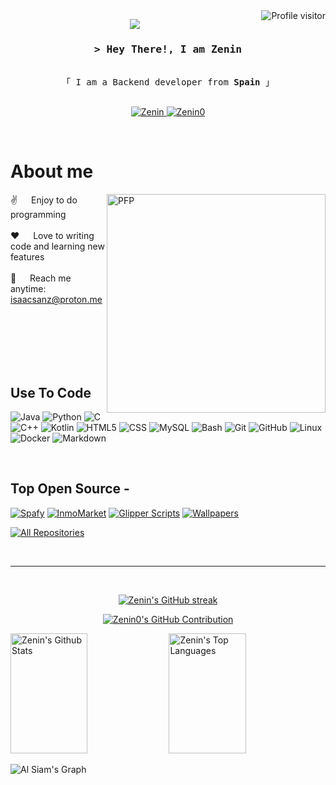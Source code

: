 <a href="https://komarev.com/ghpvc/?username=Zenin0">
  <img align="right" src="https://komarev.com/ghpvc/?username=Zenin0&label=Visitors&color=0e75b6&style=flat" alt="Profile visitor" />
</a>

<p align="center">
  <a href="https://github.com/Zenin0"><img src="https://readme-typing-svg.herokuapp.com/?lines=BackEnd%20Developer;2%20years%20of%20coding%20experience;Always%20learning%20new%20things&center=true&width=380&height=45"></a>
</p>


<!-- Intro  -->
<h3 align="center">
        <samp>&gt; Hey There!, I am <b>Zenin</b></samp>
</h3>


<p align="center"> 
  <samp>
    <br>
    「 I am a Backend developer from <b>Spain</b> 」
    <br>
    <br>
  </samp>
</p>

<p align="center">
 <a href="https://www.linkedin.com/in/isaac-sanz-067307272" target="_blank">
  <img src="https://img.shields.io/badge/LinkedIn-0077B5?style=for-the-badge&logo=linkedin&logoColor=white" alt="Zenin"/>
 </a>
  
 <a href="https://www.instagram.com/isaac__sg/" target="_blank">
  <img src="https://img.shields.io/badge/Instagram-fe4164?style=for-the-badge&logo=instagram&logoColor=white" alt="Zenin0" />
 </a> 
</p>
<br />

<!-- About Section -->
 # About me
 
<p>
  
<img align="right" width="350" src="https://media1.giphy.com/media/v1.Y2lkPTc5MGI3NjExcHJuYm9tNDQxNDJjbXRnc3Bhdzc2amFodXpwNTdhMjF4anBtY3N3ciZlcD12MV9pbnRlcm5hbF9naWZfYnlfaWQmY3Q9cw/f6hnhHkks8bk4jwjh3/giphy.gif" alt="PFP" class="rounded">
 
 ✌️ &emsp; Enjoy to do programming <br/><br/>
 ❤️ &emsp; Love to writing code and learning new features<br/><br/>
 📧 &emsp; Reach me anytime: isaacsanz@proton.me<br/><br/>

</p>

<br/>
<br/>
<br/>
<br/>

## Use To Code


![Java](https://img.shields.io/badge/Java-007396?style=for-the-badge&logo=java&logoColor=white)
![Python](https://img.shields.io/badge/Python-3776AB?style=for-the-badge&logo=python&logoColor=white)
![C](https://img.shields.io/badge/C-00599C?style=for-the-badge&logo=c&logoColor=white)
![C++](https://img.shields.io/badge/C%2B%2B-00599C?style=for-the-badge&logo=c%2B%2B&logoColor=white)
![Kotlin](https://img.shields.io/badge/Kotlin-0095D5?style=for-the-badge&logo=kotlin&logoColor=white)
![HTML5](https://img.shields.io/badge/HTML5-E34F26?style=for-the-badge&logo=html5&logoColor=white)
![CSS](https://img.shields.io/badge/CSS3-1572B6?style=for-the-badge&logo=css3&logoColor=white)
![MySQL](https://img.shields.io/badge/MySQL-4479A1?style=for-the-badge&logo=mysql&logoColor=white)
![Bash](https://img.shields.io/badge/Bash-4EAA25?style=for-the-badge&logo=gnu-bash&logoColor=white)
![Git](https://img.shields.io/badge/Git-F05032?style=for-the-badge&logo=git&logoColor=white)
![GitHub](https://img.shields.io/badge/GitHub-181717?style=for-the-badge&logo=github&logoColor=white)
![Linux](https://img.shields.io/badge/Linux-FCC624?style=for-the-badge&logo=linux&logoColor=black)
![Docker](https://img.shields.io/badge/Docker-2496ED?style=for-the-badge&logo=docker&logoColor=white)
![Markdown](https://img.shields.io/badge/Markdown-000000?style=for-the-badge&logo=markdown&logoColor=white)




<br/>

## Top Open Source -
[![Spafy](https://github-readme-stats.vercel.app/api/pin/?username=Zenin0&repo=Spafy&border_color=7F3FBF&bg_color=0D1117&title_color=C9D1D9&text_color=8B949E&icon_color=7F3FBF)](https://github.com/Zenin0/Spafy)
[![InmoMarket](https://github-readme-stats.vercel.app/api/pin/?username=Zenin0&repo=InmoMarket&border_color=7F3FBF&bg_color=0D1117&title_color=C9D1D9&text_color=8B949E&icon_color=7F3FBF)](https://github.com/Zenin0/InmoMarket)
[![Glipper Scripts](https://github-readme-stats.vercel.app/api/pin/?username=Zenin0&repo=Glipper_Scripts&border_color=7F3FBF&bg_color=0D1117&title_color=C9D1D9&text_color=8B949E&icon_color=7F3FBF)](https://github.com/Zenin0/Glipper_Scripts)
[![Wallpapers](https://github-readme-stats.vercel.app/api/pin/?username=Zenin0&repo=Wallpapers&border_color=7F3FBF&bg_color=0D1117&title_color=C9D1D9&text_color=8B949E&icon_color=7F3FBF)](https://github.com/Zenin0/Wallpapers)

<p align="left">
  <a href="https://github.com/Zenin0?tab=repositories" target="_blank"><img alt="All Repositories" title="All Repositories" src="https://img.shields.io/badge/-All%20Repos-2962FF?style=for-the-badge&logo=koding&logoColor=white"/></a>
</p>

<br/>
<hr/>
<br/>

<p align="center">
  <a href="https://github.com/Zenin0">
    <img src="https://github-readme-streak-stats.herokuapp.com/?user=Zenin0&theme=radical&border=7F3FBF&background=0D1117" alt="Zenin's GitHub streak"/>
  </a>
</p>

<p align="center">
  <a href="https://github.com/Zenin0">
    <img src="https://github-profile-summary-cards.vercel.app/api/cards/profile-details?username=Zenin0&theme=radical" alt="Zenin0's GitHub Contribution"/>
  </a>
</p>

<a> 
    <a href="https://github.com/Zenin0">
      <img alt="Zenin's Github Stats" src="https://denvercoder1-github-readme-stats.vercel.app/api?username=Zenin0&show_icons=true&count_private=true&theme=react&border_color=7F3FBF&bg_color=0D1117&title_color=F85D7F&icon_color=F8D866" height="192px" width="49.5%"/></a>
  <a href="https://github.com/Zenin0">
    <img alt="Zenin's Top Languages" src="https://denvercoder1-github-readme-stats.vercel.app/api/top-langs/?username=Zenin0&langs_count=8&layout=compact&theme=react&border_color=7F3FBF&bg_color=0D1117&title_color=F85D7F&icon_color=F8D866" height="192px" width="49.5%"/></a>
  <br/>
</a>


![Al Siam's Graph](https://github-readme-activity-graph.vercel.app/graph?username=Zenin0&custom_title=Zenin's%20GitHub%20Activity%20Graph&bg_color=0D1117&color=7F3FBF&line=7F3FBF&point=7F3FBF&area_color=FFFFFF&title_color=FFFFFF&area=true)
